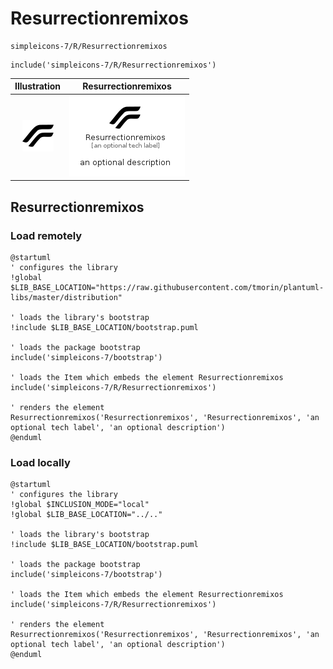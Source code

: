 # Resurrectionremixos


```text
simpleicons-7/R/Resurrectionremixos
```

```text
include('simpleicons-7/R/Resurrectionremixos')
```



| Illustration | Resurrectionremixos |
| :---: | :---: |
| ![illustration for Illustration](../../simpleicons-7/R/Resurrectionremixos.png) | ![illustration for Resurrectionremixos](../../simpleicons-7/R/Resurrectionremixos.Local.png) |




## Resurrectionremixos

### Load remotely
```plantuml
@startuml
' configures the library
!global $LIB_BASE_LOCATION="https://raw.githubusercontent.com/tmorin/plantuml-libs/master/distribution"

' loads the library's bootstrap
!include $LIB_BASE_LOCATION/bootstrap.puml

' loads the package bootstrap
include('simpleicons-7/bootstrap')

' loads the Item which embeds the element Resurrectionremixos
include('simpleicons-7/R/Resurrectionremixos')

' renders the element
Resurrectionremixos('Resurrectionremixos', 'Resurrectionremixos', 'an optional tech label', 'an optional description')
@enduml
```

### Load locally
```plantuml
@startuml
' configures the library
!global $INCLUSION_MODE="local"
!global $LIB_BASE_LOCATION="../.."

' loads the library's bootstrap
!include $LIB_BASE_LOCATION/bootstrap.puml

' loads the package bootstrap
include('simpleicons-7/bootstrap')

' loads the Item which embeds the element Resurrectionremixos
include('simpleicons-7/R/Resurrectionremixos')

' renders the element
Resurrectionremixos('Resurrectionremixos', 'Resurrectionremixos', 'an optional tech label', 'an optional description')
@enduml
```

